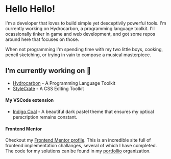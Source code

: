# Hello Hello!
I'm a developer that loves to build simple yet desceptivily powerful tools. I'm currently working on 
Hydrocarbon, a programming language toolkit. I'll ocassionally tinker in game and web development, and got some
repos around here that focuses on those. 

When not programming I'm spending time with my two little boys, cooking, pencil sketching, or trying in vain to compose a musical
masterpiece. 

## I’m currently working on 🔭

- [Hydrocarbon](https://github.com/hydrocarbon-tk/hydrocarbon) - A Programming Language Toolkit
- [StyleCrate](https://github.com/acweathersby/StyleCrate) - A CSS Editing Toolkit

#### My VSCode extension
- [Indigo Coal](https://www.github.com/acweathersby/indigo-coal) - A beautiful dark pastel theme that ensures my optical perscription remains constant.

#### Frontend Mentor

Checkout my [Frontend Mentor profile](https://www.frontendmentor.io/profile/acweathersby). This is an incredible site full of frontend implementation challanges, several of which I have completed. The code for my solutions can be found in my [portfollio](https://github.com/acw-portfolio) organization.


